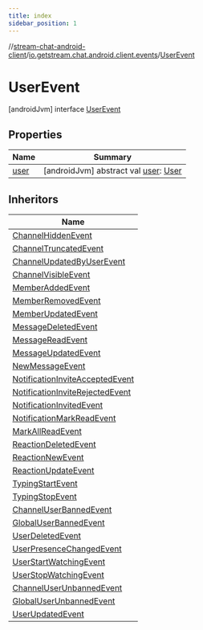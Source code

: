 ```yaml
---
title: index
sidebar_position: 1
---
```

//[stream-chat-android-client](../../../index.md)/[io.getstream.chat.android.client.events](../index.md)/[UserEvent](index.md)



# UserEvent  
 [androidJvm] interface [UserEvent](index.md)   


## Properties  
  
|  Name |  Summary | 
|---|---|
| <a name="io.getstream.chat.android.client.events/UserEvent/user/#/PointingToDeclaration/"></a>[user](user.md)| <a name="io.getstream.chat.android.client.events/UserEvent/user/#/PointingToDeclaration/"></a> [androidJvm] abstract val [user](user.md): [User](../../io.getstream.chat.android.client.models/User/index.md)   <br/>|


## Inheritors  
  
|  Name | 
|---|
| <a name="io.getstream.chat.android.client.events/ChannelHiddenEvent///PointingToDeclaration/"></a>[ChannelHiddenEvent](../ChannelHiddenEvent/index.md)|
| <a name="io.getstream.chat.android.client.events/ChannelTruncatedEvent///PointingToDeclaration/"></a>[ChannelTruncatedEvent](../ChannelTruncatedEvent/index.md)|
| <a name="io.getstream.chat.android.client.events/ChannelUpdatedByUserEvent///PointingToDeclaration/"></a>[ChannelUpdatedByUserEvent](../ChannelUpdatedByUserEvent/index.md)|
| <a name="io.getstream.chat.android.client.events/ChannelVisibleEvent///PointingToDeclaration/"></a>[ChannelVisibleEvent](../ChannelVisibleEvent/index.md)|
| <a name="io.getstream.chat.android.client.events/MemberAddedEvent///PointingToDeclaration/"></a>[MemberAddedEvent](../MemberAddedEvent/index.md)|
| <a name="io.getstream.chat.android.client.events/MemberRemovedEvent///PointingToDeclaration/"></a>[MemberRemovedEvent](../MemberRemovedEvent/index.md)|
| <a name="io.getstream.chat.android.client.events/MemberUpdatedEvent///PointingToDeclaration/"></a>[MemberUpdatedEvent](../MemberUpdatedEvent/index.md)|
| <a name="io.getstream.chat.android.client.events/MessageDeletedEvent///PointingToDeclaration/"></a>[MessageDeletedEvent](../MessageDeletedEvent/index.md)|
| <a name="io.getstream.chat.android.client.events/MessageReadEvent///PointingToDeclaration/"></a>[MessageReadEvent](../MessageReadEvent/index.md)|
| <a name="io.getstream.chat.android.client.events/MessageUpdatedEvent///PointingToDeclaration/"></a>[MessageUpdatedEvent](../MessageUpdatedEvent/index.md)|
| <a name="io.getstream.chat.android.client.events/NewMessageEvent///PointingToDeclaration/"></a>[NewMessageEvent](../NewMessageEvent/index.md)|
| <a name="io.getstream.chat.android.client.events/NotificationInviteAcceptedEvent///PointingToDeclaration/"></a>[NotificationInviteAcceptedEvent](../NotificationInviteAcceptedEvent/index.md)|
| <a name="io.getstream.chat.android.client.events/NotificationInviteRejectedEvent///PointingToDeclaration/"></a>[NotificationInviteRejectedEvent](../NotificationInviteRejectedEvent/index.md)|
| <a name="io.getstream.chat.android.client.events/NotificationInvitedEvent///PointingToDeclaration/"></a>[NotificationInvitedEvent](../NotificationInvitedEvent/index.md)|
| <a name="io.getstream.chat.android.client.events/NotificationMarkReadEvent///PointingToDeclaration/"></a>[NotificationMarkReadEvent](../NotificationMarkReadEvent/index.md)|
| <a name="io.getstream.chat.android.client.events/MarkAllReadEvent///PointingToDeclaration/"></a>[MarkAllReadEvent](../MarkAllReadEvent/index.md)|
| <a name="io.getstream.chat.android.client.events/ReactionDeletedEvent///PointingToDeclaration/"></a>[ReactionDeletedEvent](../ReactionDeletedEvent/index.md)|
| <a name="io.getstream.chat.android.client.events/ReactionNewEvent///PointingToDeclaration/"></a>[ReactionNewEvent](../ReactionNewEvent/index.md)|
| <a name="io.getstream.chat.android.client.events/ReactionUpdateEvent///PointingToDeclaration/"></a>[ReactionUpdateEvent](../ReactionUpdateEvent/index.md)|
| <a name="io.getstream.chat.android.client.events/TypingStartEvent///PointingToDeclaration/"></a>[TypingStartEvent](../TypingStartEvent/index.md)|
| <a name="io.getstream.chat.android.client.events/TypingStopEvent///PointingToDeclaration/"></a>[TypingStopEvent](../TypingStopEvent/index.md)|
| <a name="io.getstream.chat.android.client.events/ChannelUserBannedEvent///PointingToDeclaration/"></a>[ChannelUserBannedEvent](../ChannelUserBannedEvent/index.md)|
| <a name="io.getstream.chat.android.client.events/GlobalUserBannedEvent///PointingToDeclaration/"></a>[GlobalUserBannedEvent](../GlobalUserBannedEvent/index.md)|
| <a name="io.getstream.chat.android.client.events/UserDeletedEvent///PointingToDeclaration/"></a>[UserDeletedEvent](../UserDeletedEvent/index.md)|
| <a name="io.getstream.chat.android.client.events/UserPresenceChangedEvent///PointingToDeclaration/"></a>[UserPresenceChangedEvent](../UserPresenceChangedEvent/index.md)|
| <a name="io.getstream.chat.android.client.events/UserStartWatchingEvent///PointingToDeclaration/"></a>[UserStartWatchingEvent](../UserStartWatchingEvent/index.md)|
| <a name="io.getstream.chat.android.client.events/UserStopWatchingEvent///PointingToDeclaration/"></a>[UserStopWatchingEvent](../UserStopWatchingEvent/index.md)|
| <a name="io.getstream.chat.android.client.events/ChannelUserUnbannedEvent///PointingToDeclaration/"></a>[ChannelUserUnbannedEvent](../ChannelUserUnbannedEvent/index.md)|
| <a name="io.getstream.chat.android.client.events/GlobalUserUnbannedEvent///PointingToDeclaration/"></a>[GlobalUserUnbannedEvent](../GlobalUserUnbannedEvent/index.md)|
| <a name="io.getstream.chat.android.client.events/UserUpdatedEvent///PointingToDeclaration/"></a>[UserUpdatedEvent](../UserUpdatedEvent/index.md)|

